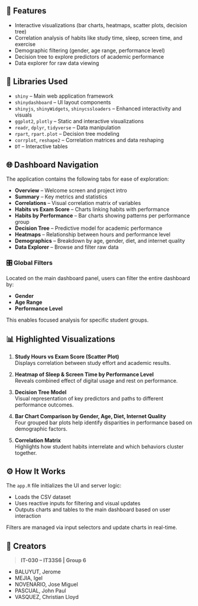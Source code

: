 ## 🚀 Features

- Interactive visualizations (bar charts, heatmaps, scatter plots, decision tree)
- Correlation analysis of habits like study time, sleep, screen time, and exercise
- Demographic filtering (gender, age range, performance level)
- Decision tree to explore predictors of academic performance
- Data explorer for raw data viewing

## 🧰 Libraries Used

- `shiny` – Main web application framework
- `shinydashboard` – UI layout components
- `shinyjs`, `shinyWidgets`, `shinycssloaders` – Enhanced interactivity and visuals
- `ggplot2`, `plotly` – Static and interactive visualizations
- `readr`, `dplyr`, `tidyverse` – Data manipulation
- `rpart`, `rpart.plot` – Decision tree modeling
- `corrplot`, `reshape2` – Correlation matrices and data reshaping
- `DT` – Interactive tables

## 🌐 Dashboard Navigation

The application contains the following tabs for ease of exploration:

- **Overview** – Welcome screen and project intro
- **Summary** – Key metrics and statistics
- **Correlations** – Visual correlation matrix of variables
- **Habits vs Exam Score** – Charts linking habits with performance
- **Habits by Performance** – Bar charts showing patterns per performance group
- **Decision Tree** – Predictive model for academic performance
- **Heatmaps** – Relationship between hours and performance level
- **Demographics** – Breakdown by age, gender, diet, and internet quality
- **Data Explorer** – Browse and filter raw data

### 🎛️ Global Filters
Located on the main dashboard panel, users can filter the entire dashboard by:
- **Gender**
- **Age Range**
- **Performance Level**

This enables focused analysis for specific student groups.

## 📊 Highlighted Visualizations

1. **Study Hours vs Exam Score (Scatter Plot)**  
   Displays correlation between study effort and academic results.

2. **Heatmap of Sleep & Screen Time by Performance Level**  
   Reveals combined effect of digital usage and rest on performance.

3. **Decision Tree Model**  
   Visual representation of key predictors and paths to different performance outcomes.

4. **Bar Chart Comparison by Gender, Age, Diet, Internet Quality**  
   Four grouped bar plots help identify disparities in performance based on demographic factors.

5. **Correlation Matrix**  
   Highlights how student habits interrelate and which behaviors cluster together.

## ⚙️ How It Works

The `app.R` file initializes the UI and server logic:
- Loads the CSV dataset
- Uses reactive inputs for filtering and visual updates
- Outputs charts and tables to the main dashboard based on user interaction

Filters are managed via input selectors and update charts in real-time.

## 👥 Creators

> **IT-030 – IT33S6 | Group 6**

- BALUYUT, Jerome  
- MEJIA, Igel  
- NOVENARIO, Jose Miguel  
- PASCUAL, John Paul  
- VASQUEZ, Christian Lloyd
